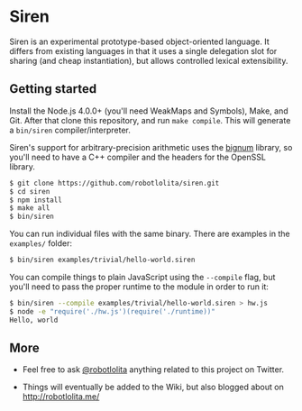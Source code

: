 Siren
=====

Siren is an experimental prototype-based object-oriented language. It
differs from existing languages in that it uses a single delegation slot
for sharing (and cheap instantiation), but allows controlled lexical
extensibility.


## Getting started

Install the Node.js 4.0.0+ (you'll need WeakMaps and Symbols), Make, and
Git. After that clone this repository, and run `make compile`. This will
generate a `bin/siren` compiler/interpreter.

Siren's support for arbitrary-precision arithmetic uses the
[bignum](https://www.npmjs.com/package/bignum) library, so you'll need
to have a C++ compiler and the headers for the OpenSSL library.

```sh
$ git clone https://github.com/robotlolita/siren.git
$ cd siren
$ npm install
$ make all
$ bin/siren
```

You can run individual files with the same binary. There are examples in the
`examples/` folder:

```sh
$ bin/siren examples/trivial/hello-world.siren
```

You can compile things to plain JavaScript using the `--compile` flag, but
you'll need to pass the proper runtime to the module in order to run it:

```sh
$ bin/siren --compile examples/trivial/hello-world.siren > hw.js
$ node -e "require('./hw.js')(require('./runtime))"
Hello, world
```

## More

 -  Feel free to ask [@robotlolita](https://twitter.com/robotlolita) anything
    related to this project on Twitter.

 -  Things will eventually be added to the Wiki, but also blogged about on
    http://robotlolita.me/
